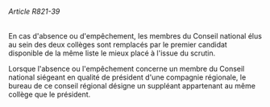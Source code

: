 ###### Article R821-39

En cas d'absence ou d'empêchement, les membres du Conseil national élus au sein des deux collèges sont remplacés par le premier candidat disponible de la même liste le mieux placé à l'issue du scrutin.

Lorsque l'absence ou l'empêchement concerne un membre du Conseil national siégeant en qualité de président d'une compagnie régionale, le bureau de ce conseil régional désigne un suppléant appartenant au même collège que le président.

